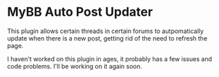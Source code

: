 MyBB Auto Post Updater
======================

This plugin allows certain threads in certain forums to autpomatically update when there is a new post, getting rid of the need to refresh the page.

I haven't worked on this plugin in ages, it probably has a few issues and code problems.  I'll be working on it again soon.
